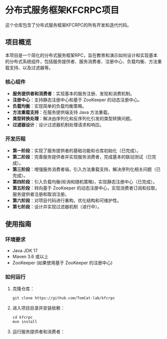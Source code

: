 # 分布式服务框架KFCRPC项目 

这个仓库包含了分布式服务框架KFCRPC的所有开发和迭代代码。

## 项目概览

本项目是一个简化的分布式服务框架RPC，旨在教育和演示如何设计和实现基本的分布式系统组件，包括服务提供者、服务消费者、注册中心、负载均衡、方法重载支持、以及过滤器等。

### 核心组件

- **服务提供者和消费者**：实现基本的服务注册、发现和消费机制。
- **注册中心**：支持静态注册中心和基于 ZooKeeper 的动态注册中心。
- **负载均衡**：实现简单的负载均衡策略。
- **方法重载支持**：在服务提供端支持 Java 方法重载。
- **类型转换处理**：解决由序列化和反序列化引发的类型转换问题。
- **过滤器设计**：设计过滤器机制处理请求和响应。

### 开发历程

- **第一阶段**：实现了服务提供者的基础功能和仓库初始化（已完成）。
- **第二阶段**：完善服务提供者并实现服务消费者，完成基本的联动测试（已完成）。
- **第三阶段**：增强服务消费者端，引入方法重载支持，解决序列化相关问题（已完成）。
- **第四阶段**：引入负载均衡(轮询和随机策略)，实现静态注册中心（已完成）。
- **第五阶段**：转向基于 ZooKeeper 的动态注册中心，实现消费者订阅和拉取，服务提供者注册和取消注册。
- **第六阶段**：对项目代码进行重构，优化结构和可维护性。
- **第七阶段**：设计并实现过滤器机制（进行中）。

## 使用指南

### 环境要求

- Java JDK 17 
- Maven 3.6 或以上
- ZooKeeper (如果使用基于 ZooKeeper 的注册中心)

### 如何运行

1. 克隆仓库：
   ```
   git clone https://github.com/TomCat-lab/kfcrpc
   ```
2. 进入项目目录并安装依赖：
   ```
   cd kfcrpc
   mvn install
   ```
3. 运行服务提供者和消费者：
